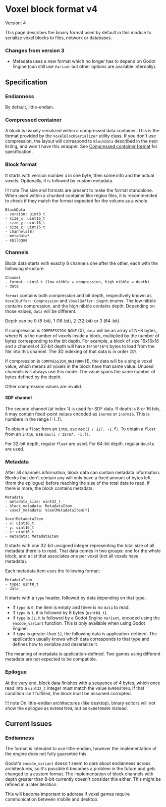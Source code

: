Voxel block format v4
====================

Version: 4

This page describes the binary format used by default in this module to serialize voxel blocks to files, network or databases.

### Changes from version 3

- Metadata uses a new format which no longer has to depend on Godot Engine (can still use `Variant` but other options are available internally).


Specification
----------------

### Endianness

By default, little-endian.

### Compressed container

A block is usually serialized within a compressed data container.
This is the format provided by the `VoxelBlockSerializer` utility class. If you don't use compression, the layout will correspond to `BlockData` described in the next listing, and won't have this wrapper.
See [Compressed container format](compressed_container.md) for specification.

### Block format

It starts with version number `4` in one byte, then some info and the actual voxels. Optionally, it is followed by custom metadata.

!!! note
    The size and formats are present to make the format standalone. When used within a chunked container like region files, it is recommended to check if they match the format expected for the volume as a whole.

```
BlockData
- version: uint8_t
- size_x: uint16_t
- size_y: uint16_t
- size_z: uint16_t
- channels[8]
- metadata*
- epilogue
```

### Channels

Block data starts with exactly 8 channels one after the other, each with the following structure:

```
Channel
- format: uint8_t (low nibble = compression, high nibble = depth)
- data
```

`format` contains both compression and bit depth, respectively known as `VoxelBuffer::Compression` and `VoxelBuffer::Depth` enums. The low nibble contains compression, and the high nibble contains depth. Depending on those values, `data` will be different.

Depth can be 0 (8-bit), 1 (16-bit), 2 (32-bit) or 3 (64-bit).

If compression is `COMPRESSION_NONE` (0), `data` will be an array of N*S bytes, where N is the number of voxels inside a block, multiplied by the number of bytes corresponding to the bit depth. For example, a block of size 16x16x16 and a channel of 32-bit depth will have `16*16*16*4` bytes to load from the file into this channel.
The 3D indexing of that data is in order `ZXY`.

If compression is `COMPRESSION_UNIFORM` (1), the data will be a single voxel value, which means all voxels in the block have that same value. Unused channels will always use this mode. The value spans the same number of bytes defined by the depth.

Other compression values are invalid.

#### SDF channel

The second channel (at index 1) is used for SDF data. If depth is 8 or 16 bits, it may contain fixed-point values encoded as `inorm8` or `inorm16`. This is numbers in the range [-1..1].

To obtain a `float` from an `int8`, use `max(i / 127, -1.f)`.
To obtain a `float` from an `int16`, use `max(i / 32767, -1.f)`.

For 32-bit depth, regular `float` are used.
For 64-bit depth, regular `double` are used.

### Metadata

After all channels information, block data can contain metadata information. Blocks that don't contain any will only have a fixed amount of bytes left (from the epilogue) before reaching the size of the total data to read. If there is more, the block contains metadata.

```
Metadata
- metadata_size: uint32_t
- block_metadata: MetadataItem
- voxel_metadata: VoxelMetadataItem[*]

VoxelMetadataItem
- x: uint16_t
- y: uint16_t
- z: uint16_t
- metadata: MetadataItem
```

It starts with one 32-bit unsigned integer representing the total size of all metadata there is to read. That data comes in two groups: one for the whole block, and a list that associates one per voxel (not all voxels have metadata).

Each metadata item uses the following format:

```
MetadataItem
- type: uint8_t
- data
```

It starts with a `type` header, followed by data depending on that type.

- If `type` is `0`, the item is empty and there is no `data` to read.
- If `type` is `1`, it is followed by 8 bytes (`uint64_t`).
- If `type` is `32`, it is followed by a Godot Engine `Variant`, encoded using the `encode_variant` function. This is only available when using Godot Engine.
- If `type` is greater than `32`, the following data is application-defined. The application usually knows which data corresponds to that type and defines how to serialize and deserialize it.

The meaning of metadata is application-defined. Two games using different metadata are not expected to be compatible.


### Epilogue

At the very end, block data finishes with a sequence of 4 bytes, which once read into a `uint32_t` integer must match the value `0x900df00d`. If that condition isn't fulfilled, the block must be assumed corrupted.

!!! note
    On little-endian architectures (like desktop), binary editors will not show the epilogue as `0x900df00d`, but as `0x0df00d90` instead.


Current Issues
----------------

### Endianness

The format is intended to use little-endian, however the implementation of the engine does not fully guarantee this.

Godot's `encode_variant` doesn't seem to care about endianness across architectures, so it's possible it becomes a problem in the future and gets changed to a custom format.
The implementation of block channels with depth greater than 8-bit currently doesn't consider this either. This might be refined in a later iteration.

This will become important to address if voxel games require communication between mobile and desktop.
